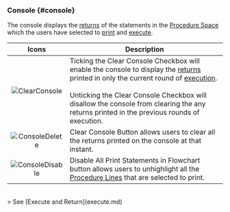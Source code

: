 ### Console {#console} <br>

The console displays the [returns](execute.md) of the statements in the [Procedure Space](procedure_space.md) which the users have selected to [print](procedure_line.md) and [execute](execute.md). 

| Icons | Description |
| :---: | --- |
| ![ClearConsole](..\assets\chapter_1_assets\ConsoleClear.png)<br> | Ticking the Clear Console Checkbox will enable the console to display the [returns](execute.md) printed in only the current round of [execution](execute.md). <br><br>Unticking the Clear Console Checkbox will disallow the console from clearing the any returns printed in the previous rounds of execution.|
|![ConsoleDelete](..\assets\chapter_1_assets\ConsoleDelete.png)<br> | Clear Console Button allows users to clear all the returns printed on the console at that instant. |
| ![ConsoleDisable](..\assets\chapter_1_assets\ConsoleDisable.png)<br> | Disable All Print Statements in Flowchart button allows users to unhighlight all the [Procedure Lines](/chapter_1_mobius_interface/procedure_line.md) that are selected to print. |

<br>
> See [Execute and Return](execute.md)